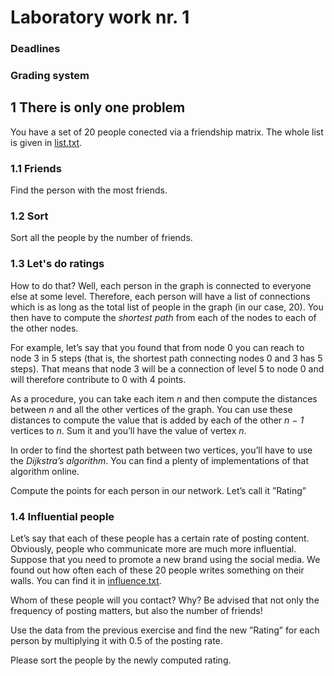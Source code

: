 # Laboratory work nr. 1

### Deadlines

### Grading system

## 1 There is only one problem
You have a set of 20 people conected via a friendship matrix. The whole list is
given in [list.txt](www.test.com).

### 1.1 Friends
Find the person with the most friends.

### 1.2 Sort
Sort all the people by the number of friends.

### 1.3 Let's do ratings

How to do that? Well, each person in the graph is connected to everyone
else at some level. Therefore, each person will have a list of connections which
is as long as the total list of people in the graph (in our case, 20). You then
have to compute the *shortest path* from each of the nodes to each of the other
nodes.

For example, let’s say that you found that from node 0 you can reach to
node 3 in 5 steps (that is, the shortest path connecting nodes 0 and 3 has 5
steps). That means that node 3 will be a connection of level 5 to node 0 and
will therefore contribute to 0 with 4 points.

As a procedure, you can take each item *n* and then compute the distances
between *n* and all the other vertices of the graph. You can use these distances
to compute the value that is added by each of the other *n − 1* vertices to *n*.
Sum it and you’ll have the value of vertex *n*.

In order to find the shortest path between two vertices, you’ll have to use the
*Dijkstra’s algorithm*. You can find a plenty of implementations of that algorithm
online.

Compute the points for each person in our network. Let’s call
it ”Rating”

### 1.4 Influential people
Let’s say that each of these people has a certain rate of posting content. Obviously,
people who communicate more are much more influential. Suppose that
you need to promote a new brand using the social media. We found out how
often each of these 20 people writes something on their walls. You can find it in
[influence.txt](www.test.com).

Whom of these people will you contact? Why? Be advised that not only
the frequency of posting matters, but also the number of friends!

Use the data from the previous exercise and find the new ”Rating” for each
person by multiplying it with 0.5 of the posting rate.

Please sort the people by the newly computed rating.
